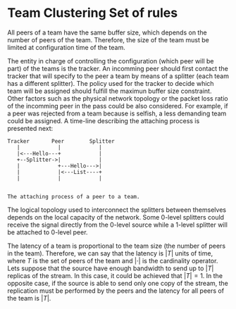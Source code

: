 Team Clustering Set of rules
============================

All peers of a team have the same buffer size, which depends on the
number of peers of the team. Therefore, the size of the team must be
limited at configuration time of the team.

The entity in charge of controlling the configuration (which peer will
be part) of the teams is the tracker. An incomming peer should first
contact the tracker that will specify to the peer a team by means of a
splitter (each team has a different splitter). The policy used for the
tracker to decide which team will be assigned should fulfill the
maximun buffer size constraint. Other factors such as the physical
network topology or the packet loss ratio of the incomming peer in the
pass could be also considered. For example, if a peer was rejected
from a team because is selfish, a less demanding team could be
assigned. A time-line describing the attaching process is presented next:

```
Tracker       Peer        Splitter
   |            |            |
   |<---Hello---+            |
   +--Splitter->|            |
   |            +---Hello--->|
   |            |<---List----+
   |            |            |


The attaching process of a peer to a team.
```

The logical topology used to interconnect the splitters between
themselves depends on the local capacity of the network. Some 0-level
splitters could receive the signal directly from the 0-level source
while a 1-level splitter will be attached to 0-level peer.

The latency of a team is proportional to the team size (the number of
peers in the team). Therefore, we can say that the latency is $|T|$
units of time, where $T$ is the set of peers of the team and $|\cdot|$
is the cardinality operator. Lets suppose that the source have enough
bandwidth to send up to $|T|$ replicas of the stream. In this case, it
could be achieved that $|T|=1$. In the opposite case, if the source is
able to send only one copy of the stream, the replication must be
performed by the peers and the latency for all peers of the team is
$|T|$.
